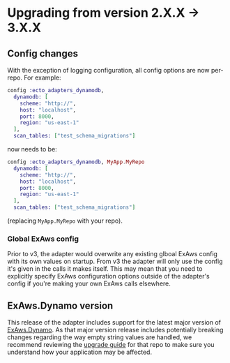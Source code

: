 # Upgrading from version 2.X.X -> 3.X.X

## Config changes

With the exception of logging configuration, all config options are now per-repo. For example:

```elixir
config :ecto_adapters_dynamodb,
  dynamodb: [
    scheme: "http://",
    host: "localhost",
    port: 8000,
    region: "us-east-1"
  ],
  scan_tables: ["test_schema_migrations"]
```

now needs to be:

```elixir
config :ecto_adapters_dynamodb, MyApp.MyRepo
  dynamodb: [
    scheme: "http://",
    host: "localhost",
    port: 8000,
    region: "us-east-1"
  ],
  scan_tables: ["test_schema_migrations"]
```

(replacing `MyApp.MyRepo` with your repo).

### Global ExAws config

Prior to v3, the adapter would overwrite any existing glboal ExAws config with its own values on
startup. From v3 the adapter will only use the config it's given in the calls it makes itself.
This may mean that you need to explicitly specify ExAws configuration options outside of the
adapter's config if you're making your own ExAws calls elsewhere.

## ExAws.Dynamo version

This release of the adapter includes support for the latest major version of [ExAws.Dynamo](
https://github.com/ex-aws/ex_aws_dynamo). As that major version release includes potentially
breaking changes regarding the way empty string values are handled, we recommend reviewing the
[upgrade guide](https://github.com/ex-aws/ex_aws_dynamo/blob/master/upgrade_guides/v4.md) for
that repo to make sure you understand how your application may be affected.
